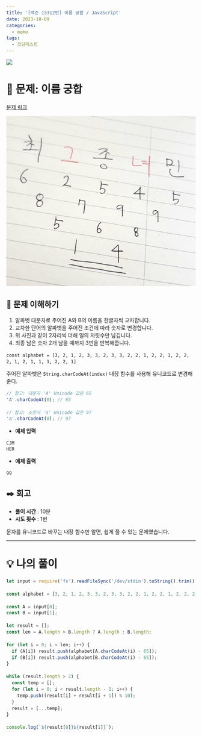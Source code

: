```yaml
---
title: '[백준 15312번] 이름 궁합 / JavaScript'
date: 2023-10-09
categories:
  - memo
tags:
  - 코딩테스트
---
```


![](https://velog.velcdn.com/images/gusdh2/post/7e3117af-14b0-45b0-ba4e-037601c9a055/image.png)

# 📝 문제: 이름 궁합

[문제 링크](https://www.acmicpc.net/problem/15312)

![](images/Pasted%20image%2020231009151536.png)

## 🎯 문제 이해하기

1. 알파벳 대문자로 주어진 A와 B의 이름을 한글자씩 교차합니다.
2. 교차한 단어의 알파벳을 주어진 조건에 따라 숫자로 변경합니다.
3. 위 사진과 같이 2자리씩 더해 일의 자릿수만 남깁니다.
4. 최종 남은 숫자 2개 남을 때까지 3번을 반복해줍니다.

`const alphabet = [3, 2, 1, 2, 3, 3, 2, 3, 3, 2, 2, 1, 2, 2, 1, 2, 2, 2, 1, 2, 1, 1, 1, 2, 2, 1]`

주어진 알파벳은 `String.charCodeAt(index)` 내장 함수를 사용해 유니코드로 변경해준다.

```js
// 참고: 대문자 'A' Unicode 값은 65
'A'.charCodeAt(0); // 65

// 참고: 소문자 'a' Unicode 값은 97
'a'.charCodeAt(0); // 97
```

- **예제 입력**

```
CJM
HER
```

- **예제 출력**

```
99
```

## ✒️ 회고

- **풀이 시간** : 10분
- **시도 횟수** : 1번

문자를 유니코드로 바꾸는 내장 함수만 알면, 쉽게 풀 수 있는 문제였습니다.

---

# 💡 나의 풀이

```js
let input = require('fs').readFileSync('/dev/stdin').toString().trim().split('\n');

const alphabet = [3, 2, 1, 2, 3, 3, 2, 3, 3, 2, 2, 1, 2, 2, 1, 2, 2, 2, 1, 2, 1, 1, 1, 2, 2, 1];

const A = input[0];
const B = input[1];

let result = [];
const len = A.length > B.length ? A.length : B.length;

for (let i = 0; i < len; i++) {
  if (A[i]) result.push(alphabet[A.charCodeAt(i) - 65]);
  if (B[i]) result.push(alphabet[B.charCodeAt(i) - 65]);
}

while (result.length > 2) {
  const temp = [];
  for (let i = 0; i < result.length - 1; i++) {
    temp.push((result[i] + result[i + 1]) % 10);
  }
  result = [...temp];
}

console.log(`${result[0]}${result[1]}`);
```
